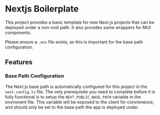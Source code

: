 # Nextjs Boilerplate

This project provides a basic template for new Next.js projects that can be deployed under a non-root path. It also provides some wrappers for MUI components.

Please ensure a `.env` file exists, as this is important for the base path configuration.

## Features

### Base Path Configuration

The Next.js base path is automatically configured for this project in the `next.config.ts` file. The only prerequisite you need to complete before it is fully functional is to setup the `NEXT_PUBLIC_BASE_PATH` variable in the environent file. This variable will be exposed to the client for convienence, and should only be set to the base path the app is deployed under.